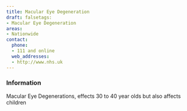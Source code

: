 ```yaml
---
title: Macular Eye Degeneration
draft: falsetags:
- Macular Eye Degeneration
areas:
- Nationwide
contact:
  phone:
  - 111 and online
  web_addresses:
  - http://www.nhs.uk
---
```


### Information
Macular Eye Degenerations, effects 30 to 40 year olds
but also affects children

